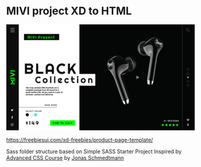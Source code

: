 # MIVI project XD to HTML

![Screenshot](https://github.com/kania0507/mivi/blob/master/2.png?raw=true)

https://freebiesui.com/xd-freebies/product-page-template/


Sass folder structure based on Simple SASS Starter Project
Inspired by [Advanced CSS Course](https://github.com/jonasschmedtmann/advanced-css-course/) by [Jonas Schmedtmann](https://github.com/jonasschmedtmann)
